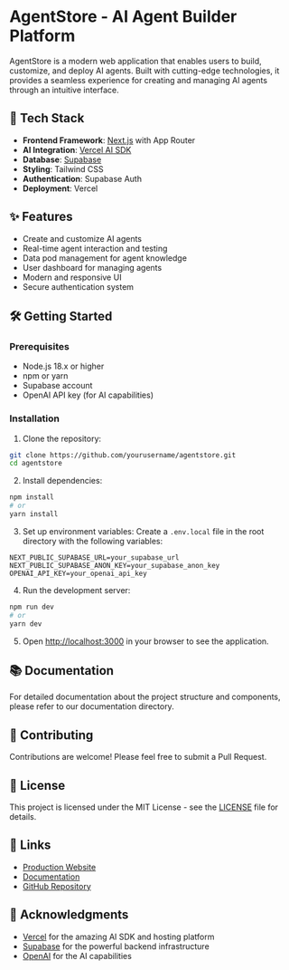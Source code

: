 # AgentStore - AI Agent Builder Platform

AgentStore is a modern web application that enables users to build, customize, and deploy AI agents. Built with cutting-edge technologies, it provides a seamless experience for creating and managing AI agents through an intuitive interface.

## 🚀 Tech Stack

- **Frontend Framework**: [Next.js](https://nextjs.org/) with App Router
- **AI Integration**: [Vercel AI SDK](https://sdk.vercel.ai/docs)
- **Database**: [Supabase](https://supabase.com/)
- **Styling**: Tailwind CSS
- **Authentication**: Supabase Auth
- **Deployment**: Vercel

## ✨ Features

- Create and customize AI agents
- Real-time agent interaction and testing
- Data pod management for agent knowledge
- User dashboard for managing agents
- Modern and responsive UI
- Secure authentication system

## 🛠️ Getting Started

### Prerequisites

- Node.js 18.x or higher
- npm or yarn
- Supabase account
- OpenAI API key (for AI capabilities)

### Installation

1. Clone the repository:
```bash
git clone https://github.com/yourusername/agentstore.git
cd agentstore
```

2. Install dependencies:
```bash
npm install
# or
yarn install
```

3. Set up environment variables:
Create a `.env.local` file in the root directory with the following variables:
```env
NEXT_PUBLIC_SUPABASE_URL=your_supabase_url
NEXT_PUBLIC_SUPABASE_ANON_KEY=your_supabase_anon_key
OPENAI_API_KEY=your_openai_api_key
```

4. Run the development server:
```bash
npm run dev
# or
yarn dev
```

5. Open [http://localhost:3000](http://localhost:3000) in your browser to see the application.

## 📚 Documentation

For detailed documentation about the project structure and components, please refer to our documentation directory.

## 🤝 Contributing

Contributions are welcome! Please feel free to submit a Pull Request.

## 📝 License

This project is licensed under the MIT License - see the [LICENSE](LICENSE) file for details.

## 🔗 Links

- [Production Website](https://agentstore.app)
- [Documentation](https://docs.agentstore.app)
- [GitHub Repository](https://github.com/yourusername/agentstore)

## 🙏 Acknowledgments

- [Vercel](https://vercel.com) for the amazing AI SDK and hosting platform
- [Supabase](https://supabase.com) for the powerful backend infrastructure
- [OpenAI](https://openai.com) for the AI capabilities
